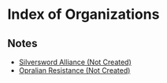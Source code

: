 # Index of Organizations

## Notes

- [Silversword Alliance (Not Created)](#26.01)
- [Opralian Resistance (Not Created)](#26.02)
